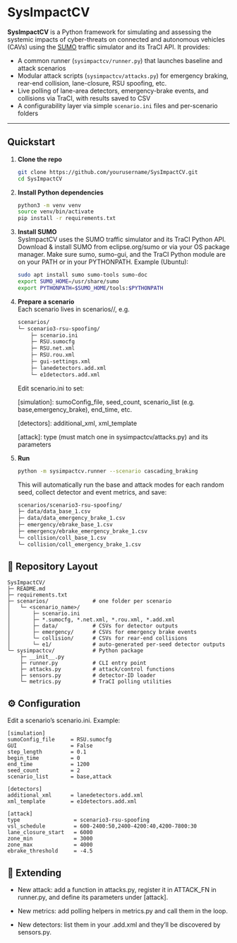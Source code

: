 # SysImpactCV

**SysImpactCV** is a Python framework for simulating and assessing the systemic impacts of cyber-threats on connected and autonomous vehicles (CAVs) using the [SUMO](https://www.eclipse.org/sumo/) traffic simulator and its TraCI API.  It provides:

- A common runner (`sysimpactcv/runner.py`) that launches baseline and attack scenarios  
- Modular attack scripts (`sysimpactcv/attacks.py`) for emergency braking, rear-end collision, lane-closure, RSU spoofing, etc.  
- Live polling of lane-area detectors, emergency-brake events, and collisions via TraCI, with results saved to CSV  
- A configurability layer via simple `scenario.ini` files and per-scenario folders  

---

## Quickstart

1. **Clone the repo**  
   ```bash
   git clone https://github.com/yourusername/SysImpactCV.git
   cd SysImpactCV
   ```

2. **Install Python dependencies**  
    ```bash
    python3 -m venv venv
    source venv/bin/activate
    pip install -r requirements.txt
    ```
3. **Install SUMO**  
    SysImpactCV uses the SUMO traffic simulator and its TraCI Python API.
    Download & install SUMO from eclipse.org/sumo or via your OS package manager.
    Make sure sumo, sumo-gui, and the TraCI Python module are on your PATH or in your PYTHONPATH.
    Example (Ubuntu):

    ```bash
    sudo apt install sumo sumo-tools sumo-doc
    export SUMO_HOME=/usr/share/sumo
    export PYTHONPATH=$SUMO_HOME/tools:$PYTHONPATH
    ```

4. **Prepare a scenario**  
    Each scenario lives in scenarios/<name>/, e.g.

    ```bash
    scenarios/
    └─ scenario3-rsu-spoofing/
        ├─ scenario.ini
        ├─ RSU.sumocfg
        ├─ RSU.net.xml
        ├─ RSU.rou.xml
        ├─ gui-settings.xml
        ├─ lanedetectors.add.xml
        └─ e1detectors.add.xml
    ```
    Edit scenario.ini to set:

    [simulation]: sumoConfig_file, seed_count, scenario_list (e.g. base,emergency_brake), end_time, etc.

    [detectors]: additional_xml, xml_template

    [attack]: type (must match one in sysimpactcv/attacks.py) and its parameters

5. **Run**  
    ```bash
    python -m sysimpactcv.runner --scenario cascading_braking  
    ```
    This will automatically run the base and attack modes for each random seed, collect detector and event metrics, and save:
    ```bash
    scenarios/scenario3-rsu-spoofing/
    ├─ data/data_base_1.csv
    ├─ data/data_emergency_brake_1.csv
    ├─ emergency/ebrake_base_1.csv
    ├─ emergency/ebrake_emergency_brake_1.csv
    └─ collision/coll_base_1.csv
    └─ collision/coll_emergency_brake_1.csv

## 📂 Repository Layout

    SysImpactCV/
    ├─ README.md
    ├─ requirements.txt
    ├─ scenarios/              # one folder per scenario
    │   └─ <scenario_name>/
    │       ├─ scenario.ini
    │       ├─ *.sumocfg, *.net.xml, *.rou.xml, *.add.xml
    │       ├─ data/           # CSVs for detector outputs
    │       ├─ emergency/      # CSVs for emergency brake events
    │       └─ collision/      # CSVs for rear-end collisions
    │       └─ e1/             # auto-generated per-seed detector outputs              
    └─ sysimpactcv/            # Python package
        ├─ __init__.py
        ├─ runner.py           # CLI entry point
        ├─ attacks.py          # attack/control functions
        ├─ sensors.py          # detector-ID loader
        └─ metrics.py          # TraCI polling utilities

## ⚙️ Configuration
Edit a scenario’s scenario.ini. Example:


    

    [simulation]
    sumoConfig_file     = RSU.sumocfg
    GUI                 = False
    step_length         = 0.1
    begin_time          = 0
    end_time            = 1200
    seed_count          = 2
    scenario_list       = base,attack

    [detectors]
    additional_xml      = lanedetectors.add.xml
    xml_template        = e1detectors.add.xml

    [attack]
    type                 = scenario3-rsu-spoofing
    vsl_schedule         = 600-2400:50,2400-4200:40,4200-7800:30
    lane_closure_start   = 6000
    zone_min             = 3000
    zone_max             = 4000
    ebrake_threshold     = -4.5

## 📖 Extending
- New attack: add a function in attacks.py, register it in ATTACK_FN in runner.py, and define its parameters under [attack].

- New metrics: add polling helpers in metrics.py and call them in the loop.

- New detectors: list them in your .add.xml and they’ll be discovered by sensors.py.